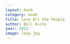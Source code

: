 ```yaml
---
layout: book
category: book
title: Love All the People
author: Bill Hicks
year: 2012
image: latp.jpg
---
```

